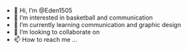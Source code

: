 - 👋 Hi, I’m @Eden1505
- 👀 I’m interested in basketball and communication
- 🌱 I’m currently learning communication and graphic design
- 💞️ I’m looking to collaborate on 
- 📫 How to reach me ...

<!---
Eden1505/Eden1505 is a ✨ special ✨ repository because its `README.md` (this file) appears on your GitHub profile.
You can click the Preview link to take a look at your changes.
--->
